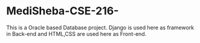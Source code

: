# MediSheba-CSE-216-
This is a Oracle based Database project. Django is used here as framework in Back-end and HTML,CSS are used here as Front-end.
